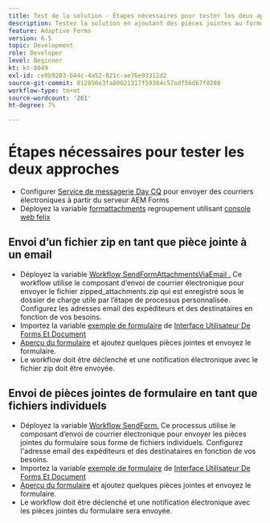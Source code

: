 ```yaml
---
title: Test de la solution - Étapes nécessaires pour tester les deux approches
description: Testez la solution en ajoutant des pièces jointes au formulaire et en déclenchant le workflow d’envoi de l’email.
feature: Adaptive Forms
version: 6.5
topic: Development
role: Developer
level: Beginner
kt: kt-8049
exl-id: ce9b9203-b44c-4a52-821c-ae76e93312d2
source-git-commit: 012850e3fa80021317f59384c57adf56d67f0280
workflow-type: tm+mt
source-wordcount: '261'
ht-degree: 7%

---
```


# Étapes nécessaires pour tester les deux approches

* Configurer [Service de messagerie Day CQ](https://experienceleague.adobe.com/docs/experience-manager-65/administering/operations/notification.html?lang=en#configuring-the-mail-service) pour envoyer des courriers électroniques à partir du serveur AEM Forms
* Déployez la variable [formattachments](assets/formattachments.formattachments.core-1.0-SNAPSHOT.jar) regroupement utilisant [console web felix](http://localhost:4502/system/console/bundles)

## Envoi d’un fichier zip en tant que pièce jointe à un email



* Déployez la variable [Workflow SendFormAttachmentsViaEmail .](assets/zipped-form-attachments-model.zip) Ce workflow utilise le composant d’envoi de courrier électronique pour envoyer le fichier zipped_attachments.zip qui est enregistré sous le dossier de charge utile par l’étape de processus personnalisée. Configurez les adresses email des expéditeurs et des destinataires en fonction de vos besoins.
* Importez la variable [exemple de formulaire](assets/zip-form-attachments-form.zip) de [Interface Utilisateur De Forms Et Document](http://localhost:4502/aem/forms.html/content/dam/formsanddocuments)
* [Aperçu du formulaire](http://localhost:4502/content/dam/formsanddocuments/zippformattachments/jcr:content?wcmmode=disabled) et ajoutez quelques pièces jointes et envoyez le formulaire.
* Le workflow doit être déclenché et une notification électronique avec le fichier zip doit être envoyée.

## Envoi de pièces jointes de formulaire en tant que fichiers individuels

* Déployez la variable [Workflow SendForm.](assets/send-form-attachments-model.zip) Ce processus utilise le composant d’envoi de courrier électronique pour envoyer les pièces jointes du formulaire sous forme de fichiers individuels. Configurez l&#39;adresse email des expéditeurs et des destinataires en fonction de vos besoins.
* Importez la variable [exemple de formulaire](assets/send-list-attachments-form.zip) de [Interface Utilisateur De Forms Et Document](http://localhost:4502/aem/forms.html/content/dam/formsanddocuments)
* [Aperçu du formulaire](http://localhost:4502/content/dam/formsanddocuments/sendlistofattachments/jcr:content?wcmmode=disabled) et ajoutez quelques pièces jointes et envoyez le formulaire.
* Le workflow doit être déclenché et une notification électronique avec les pièces jointes du formulaire sera envoyée.
